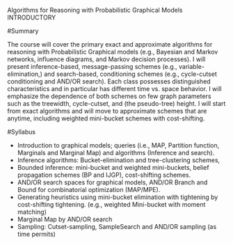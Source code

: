 Algorithms for Reasoning with Probabilistic Graphical Models
INTRODUCTORY

#Summary

The course will cover the primary exact and approximate algorithms for
reasoning with Probabilistic Graphical models (e.g., Bayesian and Markov
networks, influence diagrams, and Markov decision processes). I will present
inference-based, message-passing schemes (e.g., variable-elimination,) and
search-based, conditioning schemes (e.g., cycle-cutset conditioning and AND/OR
search). Each class possesses distinguished characteristics and in particular
has different time vs. space behavior. I will emphasize the dependence of both
schemes on few graph parameters such as the treewidth, cycle-cutset, and (the
pseudo-tree) height. I will start from exact algorithms and will move to
approximate schemes that are anytime, including weighted mini-bucket schemes
with cost-shifting.

#Syllabus

  * Introduction to graphical models; queries (i.e., MAP, Partition function,
    Marginals and Marginal Map) and algorithms (Inference and search).
  * Inference algorithms: Bucket-elimination and tree-clustering schemes,
  * Bounded inference: mini-bucket and weighted mini-buckets, belief
    propagation schemes (BP and IJGP), cost-shifting schemes.
  * AND/OR search spaces for graphical models, AND/OR Branch and Bound for
    combinatorial optimization (MAP/MPE).
  * Generating heuristics using mini-bucket elimination with tightening by
    cost-shifting tightening. (e.g., weighted Mini-bucket with moment matching)
  * Marginal Map by AND/OR search
  * Sampling: Cutset-sampling, SampleSearch and AND/OR sampling (as time
    permits)
